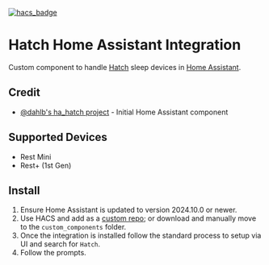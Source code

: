 [![hacs_badge](https://img.shields.io/badge/HACS-Custom-41BDF5.svg?style=for-the-badge)](https://github.com/hacs/integration)
# Hatch Home Assistant Integration
Custom component to handle [Hatch](https://www.hatch.co) sleep devices in [Home Assistant](https://home-assistant.io).

## Credit
- [@dahlb's ha_hatch project](https://github.com/dahlb/ha_hatch) - Initial Home Assistant component

## Supported Devices
- Rest Mini
- Rest+ (1st Gen)

## Install
1. Ensure Home Assistant is updated to version 2024.10.0 or newer.
2. Use HACS and add as a [custom repo](https://hacs.xyz/docs/faq/custom_repositories); or download and manually move to the `custom_components` folder.
3. Once the integration is installed follow the standard process to setup via UI and search for `Hatch`.
4. Follow the prompts.
